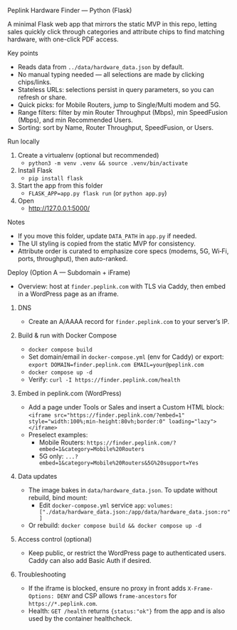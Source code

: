 Peplink Hardware Finder — Python (Flask)

A minimal Flask web app that mirrors the static MVP in this repo, letting sales quickly click through categories and attribute chips to find matching hardware, with one-click PDF access.

Key points
- Reads data from `../data/hardware_data.json` by default.
- No manual typing needed — all selections are made by clicking chips/links.
- Stateless URLs: selections persist in query parameters, so you can refresh or share.
- Quick picks: for Mobile Routers, jump to Single/Multi modem and 5G.
- Range filters: filter by min Router Throughput (Mbps), min SpeedFusion (Mbps), and min Recommended Users.
- Sorting: sort by Name, Router Throughput, SpeedFusion, or Users.

Run locally
1) Create a virtualenv (optional but recommended)
   - `python3 -m venv .venv && source .venv/bin/activate`
2) Install Flask
   - `pip install flask`
3) Start the app from this folder
   - `FLASK_APP=app.py flask run` (or `python app.py`)
4) Open
   - http://127.0.0.1:5000/

Notes
- If you move this folder, update `DATA_PATH` in `app.py` if needed.
- The UI styling is copied from the static MVP for consistency.
- Attribute order is curated to emphasize core specs (modems, 5G, Wi‑Fi, ports, throughput), then auto-ranked.

Deploy (Option A — Subdomain + iFrame)
- Overview: host at `finder.peplink.com` with TLS via Caddy, then embed in a WordPress page as an iframe.

1) DNS
   - Create an A/AAAA record for `finder.peplink.com` to your server’s IP.

2) Build & run with Docker Compose
   - `docker compose build`
   - Set domain/email in `docker-compose.yml` (env for Caddy) or export:  
     `export DOMAIN=finder.peplink.com EMAIL=your@peplink.com`
   - `docker compose up -d`
   - Verify: `curl -I https://finder.peplink.com/health`

3) Embed in peplink.com (WordPress)
   - Add a page under Tools or Sales and insert a Custom HTML block:
     `<iframe src="https://finder.peplink.com/?embed=1" style="width:100%;min-height:80vh;border:0" loading="lazy"></iframe>`
   - Preselect examples:
     - Mobile Routers: `https://finder.peplink.com/?embed=1&category=Mobile%20Routers`
     - 5G only: `...?embed=1&category=Mobile%20Routers&5G%20support=Yes`

4) Data updates
   - The image bakes in `data/hardware_data.json`. To update without rebuild, bind mount:
     - Edit `docker-compose.yml` service `app`:
       `volumes: ["./data/hardware_data.json:/app/data/hardware_data.json:ro"]`
   - Or rebuild: `docker compose build && docker compose up -d`

5) Access control (optional)
   - Keep public, or restrict the WordPress page to authenticated users. Caddy can also add Basic Auth if desired.

6) Troubleshooting
   - If the iframe is blocked, ensure no proxy in front adds `X-Frame-Options: DENY` and CSP allows `frame-ancestors` for `https://*.peplink.com`.
   - Health: `GET /health` returns `{status:"ok"}` from the app and is also used by the container healthcheck.
